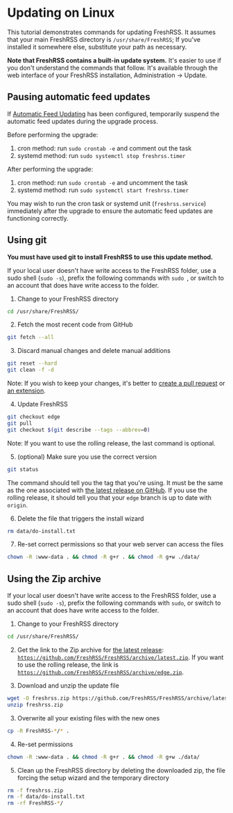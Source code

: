 # Updating on Linux

This tutorial demonstrates commands for updating FreshRSS. It assumes that your main FreshRSS directory is `/usr/share/FreshRSS`; If you've installed it somewhere else, substitute your path as necessary.

**Note that FreshRSS contains a built-in update system.** It's easier to use if you don't understand the commands that follow. It's available through the web interface of your FreshRSS installation, Administration → Update.

## Pausing automatic feed updates

If [Automatic Feed Updating](08_FeedUpdates.md) has been configured, temporarily suspend the automatic feed updates during the upgrade process.

Before performing the upgrade:

1. cron method: run `sudo crontab -e` and comment out the task
2. systemd method: run `sudo systemctl stop freshrss.timer`

After performing the upgrade:

1. cron method: run `sudo crontab -e` and uncomment the task
2. systemd method: run `sudo systemctl start freshrss.timer`

You may wish to run the cron task or systemd unit (`freshrss.service`) immediately after the upgrade to ensure the automatic feed updates are functioning correctly.

## Using git

**You must have used git to install FreshRSS to use this update method.**

If your local user doesn't have write access to the FreshRSS folder, use a sudo shell (`sudo -s`), prefix the following commands with `sudo `, or switch to an account that does have write access to the folder.

1. Change to your FreshRSS directory

```sh
cd /usr/share/FreshRSS/
```

2. Fetch the most recent code from GitHub

```sh
git fetch --all
```

3. Discard manual changes and delete manual additions

```sh
git reset --hard
git clean -f -d
```

Note: If you wish to keep your changes, it's better to [create a pull request](https://github.com/FreshRSS/FreshRSS/compare) or [an extension](../developers/03_Backend/05_Extensions.md).

4. Update FreshRSS

```sh
git checkout edge
git pull
git checkout $(git describe --tags --abbrev=0)
```

Note: If you want to use the rolling release, the last command is optional.

5. (optional) Make sure you use the correct version

```sh
git status
```

The command should tell you the tag that you're using. It must be the same as the one associated with [the latest release on GitHub](https://github.com/FreshRSS/FreshRSS/releases/latest). If you use the rolling release, it should tell you that your `edge` branch is up to date with `origin`.

6. Delete the file that triggers the install wizard

```sh
rm data/do-install.txt
```

7. Re-set correct permissions so that your web server can access the files

```sh
chown -R :www-data . && chmod -R g+r . && chmod -R g+w ./data/
```

## Using the Zip archive

If your local user doesn't have write access to the FreshRSS folder, use a sudo shell (`sudo -s`), prefix the following commands with `sudo`, or switch to an account that does have write access to the folder.

1. Change to your FreshRSS directory

```sh
cd /usr/share/FreshRSS/
```

2. Get the link to the Zip archive for [the latest release](https://github.com/FreshRSS/FreshRSS/releases/latest): [`https://github.com/FreshRSS/FreshRSS/archive/latest.zip`](https://github.com/FreshRSS/FreshRSS/archive/latest.zip). If you want to use the rolling release, the link is [`https://github.com/FreshRSS/FreshRSS/archive/edge.zip`](https://github.com/FreshRSS/FreshRSS/archive/edge.zip).

3. Download and unzip the update file

```sh
wget -O freshrss.zip https://github.com/FreshRSS/FreshRSS/archive/latest.zip
unzip freshrss.zip
```

3. Overwrite all your existing files with the new ones

```sh
cp -R FreshRSS-*/* .
```

4. Re-set permissions

```sh
chown -R :www-data . && chmod -R g+r . && chmod -R g+w ./data/
```

5. Clean up the FreshRSS directory by deleting the downloaded zip, the file forcing the setup wizard and the temporary directory

```sh
rm -f freshrss.zip
rm -f data/do-install.txt
rm -rf FreshRSS-*/
```
